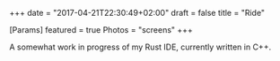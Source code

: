 +++
date = "2017-04-21T22:30:49+02:00"
draft = false
title = "Ride"

[Params]
featured = true
Photos = "screens"
+++

A somewhat work in progress of my Rust IDE, currently written in C++.
